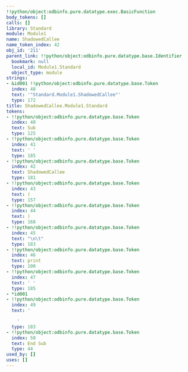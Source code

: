 ```yaml
---
!!python/object:odbinfo.pure.datatype.exec.BasicFunction
body_tokens: []
calls: []
library: Standard
module: Module1
name: ShadowedCallee
name_token_index: 42
obj_id: '211'
parent_link: !!python/object:odbinfo.pure.datatype.base.Identifier
  bookmark: null
  local_id: Module1.Standard
  object_type: module
strings:
- &id001 !!python/object:odbinfo.pure.datatype.base.Token
  index: 48
  text: '"Standard.Module1.ShadowedCallee"'
  type: 172
title: ShadowedCallee.Module1.Standard
tokens:
- !!python/object:odbinfo.pure.datatype.base.Token
  index: 40
  text: Sub
  type: 125
- !!python/object:odbinfo.pure.datatype.base.Token
  index: 41
  text: ' '
  type: 185
- !!python/object:odbinfo.pure.datatype.base.Token
  index: 42
  text: ShadowedCallee
  type: 181
- !!python/object:odbinfo.pure.datatype.base.Token
  index: 43
  text: (
  type: 157
- !!python/object:odbinfo.pure.datatype.base.Token
  index: 44
  text: )
  type: 168
- !!python/object:odbinfo.pure.datatype.base.Token
  index: 45
  text: "\n\t"
  type: 183
- !!python/object:odbinfo.pure.datatype.base.Token
  index: 46
  text: print
  type: 100
- !!python/object:odbinfo.pure.datatype.base.Token
  index: 47
  text: ' '
  type: 185
- *id001
- !!python/object:odbinfo.pure.datatype.base.Token
  index: 49
  text: '

    '
  type: 183
- !!python/object:odbinfo.pure.datatype.base.Token
  index: 50
  text: End Sub
  type: 44
used_by: []
uses: []
---
```

